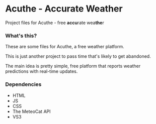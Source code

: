 # Acuthe - Accurate Weather
Project files for Acuthe - free **accu**rate wea**the**r

### What's this?
These are some files for Acuthe, a free weather platform.

This is just another project to pass time that's likely to get abandoned.

The main idea is pretty simple, free platform that reports weather predictions with real-time updates.

### Dependencies
- HTML
- JS
- CSS
- The MeteoCat API
- VS3

